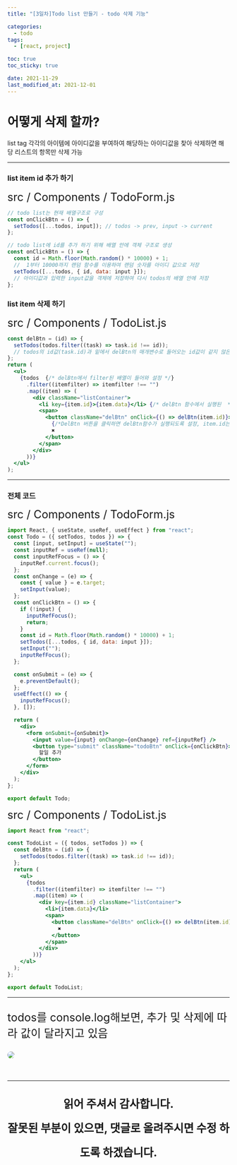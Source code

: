 ```yaml
---
title: "[3일차]Todo list 만들기 - todo 삭제 기능"

categories:
  - todo
tags:
  - [react, project]

toc: true
toc_sticky: true

date: 2021-11-29
last_modified_at: 2021-12-01
---
```


# 어떻게 삭제 할까?

list tag 각각의 아이템에 아이디값을 부여하여 해당하는 아이디값을 찾아 삭제하면 해당 리스트의 항목만 삭제 가능 <br />

---

### list item id 추가 하기

<div style="font-size:25px">src / Components / TodoForm.js</div>

```jsx
// todo list는 현재 배열구조로 구성
const onClickBtn = () => {
  setTodos([...todos, input]); // todos -> prev, input -> current
};

// todo list에 id를 추가 하기 위해 배열 안에 객체 구조로 생성
const onClickBtn = () => {
  const id = Math.floor(Math.random() * 10000) + 1;
  //  1부터 10000까지 랜덤 함수를 이용하여 랜덤 숫자를 아이디 값으로 저장
  setTodos([...todos, { id, data: input }]);
  // 아이디값과 입력한 input값을 객체에 저장하여 다시 todos의 배열 안에 저장
};
```

### list item 삭제 하기

<div style="font-size:25px">src / Components / TodoList.js</div>

```jsx
const delBtn = (id) => {
  setTodos(todos.filter((task) => task.id !== id));
  // todos의 id값(task.id)과 밑에서 delBtn의 매개변수로 들어오는 id값이 같지 않은 배열들을 todos state로 저장
};
return (
  <ul>
    {todos  {/* delBtn에서 filter된 배열이 들어와 설정 */}
      .filter((itemfilter) => itemfilter !== "")
      .map((item) => (
        <div className="listContainer">
          <li key={item.id}>{item.data}</li> {/* delBtn 함수에서 실행된  */}
          <span>
            <button className="delBtn" onClick={() => delBtn(item.id)}>
              {/*DelBtn 버튼을 클릭하면 delBtn함수가 실행되도록 설정, item.id는 todos에서 id값 */}
              ✖︎
            </button>
          </span>
        </div>
      ))}
  </ul>
);
```

---

### 전체 코드

<div style="font-size:25px">src / Components / TodoForm.js</div>

```jsx
import React, { useState, useRef, useEffect } from "react";
const Todo = ({ setTodos, todos }) => {
  const [input, setInput] = useState("");
  const inputRef = useRef(null);
  const inputRefFocus = () => {
    inputRef.current.focus();
  };
  const onChange = (e) => {
    const { value } = e.target;
    setInput(value);
  };
  const onClickBtn = () => {
    if (!input) {
      inputRefFocus();
      return;
    }
    const id = Math.floor(Math.random() * 10000) + 1;
    setTodos([...todos, { id, data: input }]);
    setInput("");
    inputRefFocus();
  };

  const onSubmit = (e) => {
    e.preventDefault();
  };
  useEffect(() => {
    inputRefFocus();
  }, []);

  return (
    <div>
      <form onSubmit={onSubmit}>
        <input value={input} onChange={onChange} ref={inputRef} />
        <button type="submit" className="todoBtn" onClick={onClickBtn}>
          할일 추가
        </button>
      </form>
    </div>
  );
};

export default Todo;
```

<div style="font-size:25px">src / Components / TodoList.js</div>

```jsx
import React from "react";

const TodoList = ({ todos, setTodos }) => {
  const delBtn = (id) => {
    setTodos(todos.filter((task) => task.id !== id));
  };
  return (
    <ul>
      {todos
        .filter((itemfilter) => itemfilter !== "")
        .map((item) => (
          <div key={item.id} className="listContainer">
            <li>{item.data}</li>
            <span>
              <button className="delBtn" onClick={() => delBtn(item.id)}>
                ✖︎
              </button>
            </span>
          </div>
        ))}
    </ul>
  );
};

export default TodoList;
```

---

<div style="margin-bottom:50px">
<p style="font-size:25px">
todos를 console.log해보면, 추가 및 삭제에 따라 값이 달라지고 있음
</p>
<img src="https://user-images.githubusercontent.com/44824320/143991869-fed80edf-8042-4783-b27e-8b3ca8aa948a.gif" style="border-radius:10px;"/>
</div>

<hr>
<p align="center" style="font-size:25px; font-weight:bold; line-height:2.2">
읽어 주셔서 감사합니다. <br />
잘못된 부분이 있으면, 댓글로 올려주시면 수정 하도록 하겠습니다.
</p>
